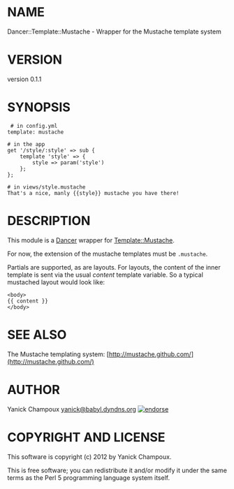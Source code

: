 # NAME

Dancer::Template::Mustache - Wrapper for the Mustache template system

# VERSION

version 0.1.1

# SYNOPSIS

     # in config.yml
    template: mustache

    # in the app
    get '/style/:style' => sub {
        template 'style' => {
            style => param('style')
        };
    };

    # in views/style.mustache
    That's a nice, manly {{style}} mustache you have there!

# DESCRIPTION

This module is a [Dancer](http://search.cpan.org/perldoc?Dancer) wrapper for [Template::Mustache](http://search.cpan.org/perldoc?Template::Mustache). 

For now, the extension of the mustache templates must be `.mustache`.

Partials are supported, as are layouts. For layouts, the content of the inner
template is sent via the usual _content_ template variable. So a typical 
mustached layout would look like:

    <body>
    {{ content }}
    </body>

# SEE ALSO

The Mustache templating system: [http://mustache.github.com/](http://mustache.github.com/)

# AUTHOR

Yanick Champoux <yanick@babyl.dyndns.org> [![endorse](http://api.coderwall.com/yanick/endorsecount.png)](http://coderwall.com/yanick)

# COPYRIGHT AND LICENSE

This software is copyright (c) 2012 by Yanick Champoux.

This is free software; you can redistribute it and/or modify it under
the same terms as the Perl 5 programming language system itself.
